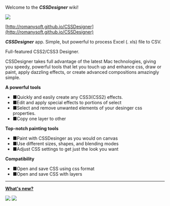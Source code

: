 Welcome to the _**CSSDesigner**_ wiki!

![](https://romanysoft.github.io/CSSDesigner/images/logo_64.png)

[http://romanysoft.github.io/CSSDesigner](http://romanysoft.github.io/CSSDesigner)

_**CSSDesigner**_ app. Simple, but powerful to process Excel (. xls) file to CSV. 

Full-featured CSS2/CSS3 Designer.

CSSDesigner takes full advantage of the latest Mac technologies, giving you speedy, powerful tools that let you touch up and enhance css, draw or paint, apply dazzling effects, or create advanced compositions amazingly simple.

**A powerful tools**

* ■Quickly and easily create any CSS3(CSS2) effects.
* ■Edit and apply special effects to portions of select
* ■Select and remove unwanted elements of your desinger css properties.
* ■Copy one layer to other

**Top-notch painting tools**

* ■Paint with CSSDesinger as you would on canvas
* ■Use different sizes, shapes, and blending modes
* ■Adjust CSS settings to get just the look you want



**Compatibility**

* ■Open and save CSS using css format
* ■Open and save CSS with layers

***

**[What's new?](https://romanysoft.github.io/CSSDesigner/versions.html#)**


[![](https://romanysoft.github.io/CSSDesigner/images/screens/common/c5.png)](https://romanysoft.github.io/CSSDesigner)
[![](https://romanysoft.github.io/CSSDesigner/images/screens/common/c6.png)](https://romanysoft.github.io/CSSDesigner)
